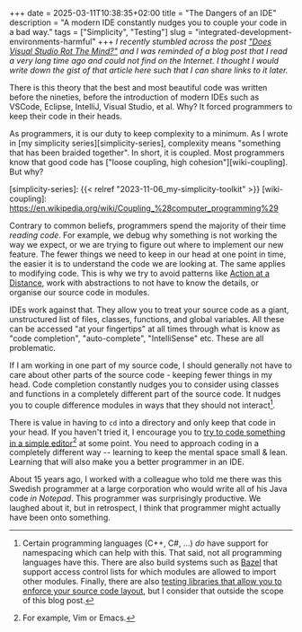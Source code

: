 +++
date = 2025-03-11T10:38:35+02:00
title = "The Dangers of an IDE"
description = "A modern IDE constantly nudges you to couple your code in a bad way."
tags = ["Simplicity", "Testing"]
slug = "integrated-development-environments-harmful"
+++
_I recently stumbled across the post ["Does Visual Studio Rot The Mind?"][vs] and I was reminded of a blog post that I read a very long time ago and could not find on the Internet. I thought I would write down the gist of that article here such that I can share links to it later._

[vs]: https://charlespetzold.com/etc/DoesVisualStudioRotTheMind.html

There is this theory that the best and most beautiful code was written before the nineties, before the introduction of modern <emph title="Integrated Development Environments">IDEs</emph> such as VSCode, Eclipse, IntelliJ, Visual Studio, et al. Why? It forced programmers to keep their code in their heads.

As programmers, it is our duty to keep complexity to a minimum. As I wrote in [my simplicity series][simplicity-series], complexity means "something that has been braided together". In short, it is coupled. Most programmers know that good code has ["loose coupling, high cohesion"][wiki-coupling]. But why?

[simplicity-series]: {{< relref "2023-11-06_my-simplicity-toolkit" >}}
[wiki-coupling]: https://en.wikipedia.org/wiki/Coupling_%28computer_programming%29

Contrary to common beliefs, programmers spend the majority of their time _reading code_. For example, we debug why something is not working the way we expect, or we are trying to figure out where to implement our new feature. The fewer things we need to keep in our head at one point in time, the easier it is to understand the code we are looking at. The same applies to modifying code. This is why we try to avoid patterns like [Action at a Distance][distance], work with abstractions to not have to know the details, or organise our source code in modules.

[distance]: https://en.wikipedia.org/wiki/Action_at_a_distance_(computer_programming)

IDEs work against that. They allow you to treat your source code as a giant, unstructured list of files, classes, functions, and global variables. All these can be accessed "at your fingertips" at all times through what is know as "code completion", "auto-complete", "IntelliSense" etc. These are all problematic.

If I am working in one part of my source code, I should generally not have to care about other parts of the source code - keeping fewer things in my head. Code completion constantly nudges you to consider using classes and functions in a completely different part of the source code. It nudges you to couple difference modules in ways that they should not interact[^1].

[^1]: Certain programming languages (C++, C#, ...) _do_ have support for namespacing which can help with this. That said, not all programming languages have this. There are also build systems such as [Bazel][bazel] that support access control lists for which modules are allowed to import other modules. Finally, there are also [testing libraries that allow you to enforce your source code layout][arch-unit], but I consider that outside the scope of this blog post.

[bazel]: https://bazel.build
[arch-unit]: https://www.archunit.org

There is value in having to `cd` into a directory and only keep that code in your head. If you haven't tried it, I encourage you to [try to code something in a simple editor][not-always-ide][^2] at some point. You need to approach coding in a completely different way -- learning to keep the mental space small & lean. Learning that will also make you a better programmer in an IDE.

[^2]: For example, Vim or Emacs.

[not-always-ide]: https://medium.com/better-programming/why-you-shouldnt-always-use-an-ide-28ed8c7e6843

About 15 years ago, I worked with a colleague who told me there was this Swedish programmer at a large corporation who would write all of his Java code _in Notepad_. This programmer was surprisingly productive. We laughed about it, but in retrospect, I think that programmer might actually have been onto something.
